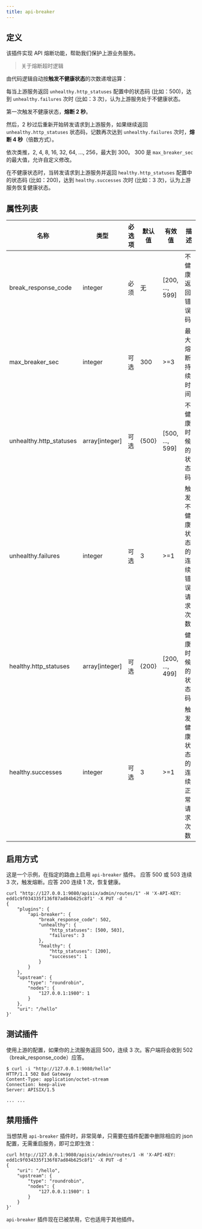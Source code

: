 ```yaml
---
title: api-breaker
---
```


<!--
#
# Licensed to the Apache Software Foundation (ASF) under one or more
# contributor license agreements.  See the NOTICE file distributed with
# this work for additional information regarding copyright ownership.
# The ASF licenses this file to You under the Apache License, Version 2.0
# (the "License"); you may not use this file except in compliance with
# the License.  You may obtain a copy of the License at
#
#     http://www.apache.org/licenses/LICENSE-2.0
#
# Unless required by applicable law or agreed to in writing, software
# distributed under the License is distributed on an "AS IS" BASIS,
# WITHOUT WARRANTIES OR CONDITIONS OF ANY KIND, either express or implied.
# See the License for the specific language governing permissions and
# limitations under the License.
#
-->

## 定义

该插件实现 API 熔断功能，帮助我们保护上游业务服务。

> 关于熔断超时逻辑

由代码逻辑自动按**触发不健康状态**的次数递增运算：

每当上游服务返回 `unhealthy.http_statuses` 配置中的状态码 (比如：500)，达到 `unhealthy.failures` 次时 (比如：3 次)，认为上游服务处于不健康状态。

第一次触发不健康状态，**熔断 2 秒**。

然后，2 秒过后重新开始转发请求到上游服务，如果继续返回 `unhealthy.http_statuses` 状态码，记数再次达到 `unhealthy.failures` 次时，**熔断 4 秒**（倍数方式）。

依次类推，2, 4, 8, 16, 32, 64, ..., 256，最大到 300。 300 是 `max_breaker_sec` 的最大值，允许自定义修改。

在不健康状态时，当转发请求到上游服务并返回 `healthy.http_statuses` 配置中的状态码 (比如：200)，达到 `healthy.successes` 次时 (比如：3 次)，认为上游服务恢复健康状态。

## 属性列表

| 名称                    | 类型           | 必选项 | 默认值     | 有效值          | 描述                             |
| ----------------------- | -------------- | ------ | ---------- | --------------- | -------------------------------- |
| break_response_code     | integer        | 必须   | 无         | [200, ..., 599] | 不健康返回错误码                 |
| max_breaker_sec         | integer        | 可选   | 300        | >=3             | 最大熔断持续时间                 |
| unhealthy.http_statuses | array[integer] | 可选   | {500}      | [500, ..., 599] | 不健康时候的状态码               |
| unhealthy.failures      | integer        | 可选   | 3          | >=1             | 触发不健康状态的连续错误请求次数 |
| healthy.http_statuses   | array[integer] | 可选   | {200}      | [200, ..., 499] | 健康时候的状态码                 |
| healthy.successes       | integer        | 可选   | 3          | >=1             | 触发健康状态的连续正常请求次数   |

## 启用方式

这是一个示例，在指定的路由上启用 `api-breaker` 插件。
应答 500 或 503 连续 3 次，触发熔断。应答 200 连续 1 次，恢复健康。

```shell
curl "http://127.0.0.1:9080/apisix/admin/routes/1" -H 'X-API-KEY: edd1c9f034335f136f87ad84b625c8f1' -X PUT -d '
{
    "plugins": {
        "api-breaker": {
            "break_response_code": 502,
            "unhealthy": {
                "http_statuses": [500, 503],
                "failures": 3
            },
            "healthy": {
                "http_statuses": [200],
                "successes": 1
            }
        }
    },
    "upstream": {
        "type": "roundrobin",
        "nodes": {
            "127.0.0.1:1980": 1
        }
    },
    "uri": "/hello"
}'
```

## 测试插件

使用上游的配置，如果你的上流服务返回 500，连续 3 次。客户端将会收到 502（break_response_code）应答。

```shell
$ curl -i "http://127.0.0.1:9080/hello"
HTTP/1.1 502 Bad Gateway
Content-Type: application/octet-stream
Connection: keep-alive
Server: APISIX/1.5

... ...
```

## 禁用插件

当想禁用 `api-breaker` 插件时，非常简单，只需要在插件配置中删除相应的 json 配置，无需重启服务，即可立即生效：

```shell
curl http://127.0.0.1:9080/apisix/admin/routes/1 -H 'X-API-KEY: edd1c9f034335f136f87ad84b625c8f1' -X PUT -d '
{
    "uri": "/hello",
    "upstream": {
        "type": "roundrobin",
        "nodes": {
            "127.0.0.1:1980": 1
        }
    }
}'
```

`api-breaker` 插件现在已被禁用，它也适用于其他插件。
